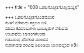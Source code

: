 +++
title = "008 ಒಡಲನೊಚ್ಚತಗೊಣ್ಡವಮ್ಬಿನ"

+++
ಒಡಲನೊಚ್ಚತಗೊಂಡವಂಬಿನ  
ಕುಡಿಗೆ ನೆರೆಯದು ರಕ್ತಜಲ ಬಳಿ  
ವಿಡಿದು ಕವಿವಂಬುಗಳು ಬಂಬಲ್ಗರುಳ ಸೇದಿದವು  
ಉಡಿದವೆಲು ಬಾಣಂಗಳೆಲುವಾ  
ಗಡಸಿದುವು ತನಿರಕುತ ಮಾಂಸವ  
ನುಡುಗಿದವು ಶರವಿವು ಶಿಖಂಡಿಯ ಬಾಣವಲ್ಲೆಂದ     ॥8॥